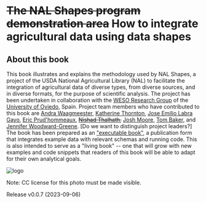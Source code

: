 ~~The NAL Shapes program demonstration area~~ How to integrate agricultural data using data shapes
======

About this book
---------------

This book illustrates and explains the methodology used by NAL Shapes, a project of the USDA National Agricultural Library (NAL) to facilitate the integration of agricultural data of diverse types, from diverse sources, and in diverse formats, for the purpose of scientific analysis. The project has been undertaken in collaboration with the [WESO Research Group](https://www.weso.es/) of the [University of Oviedo](), Spain. Project team members who have contributed to this book are [Andra Waagmeester](https://scholia.toolforge.org/author/Q19845625), [Katherine Thornton](https://scholia.toolforge.org/author/Q41533116), [Jose Emilio Labra Gayo](https://scholia.toolforge.org/author/Q51602692), [Eric Prud'hommeaux](https://scholia.toolforge.org/author/Q28914639),
~~[Nishad Thalhath](https://scholia.toolforge.org/author/Q95616366),~~ [Josh Moore](https://orcid.org/0000-0003-4028-811X), [Tom Baker](http://orcid.org/0000-0003-3741-6977), and [Jennifer Woodward-Greene](https://orcid.org/0000-0003-3236-2711). [Do we want to distinguish project leaders?] The book has been prepared as an ["executable book"](https://jupyterbook.org/), 
a publication form that integrates example data with relevant schemas and running code. This is also intended to serve as a "living book" -- one that will grow with new examples and code snippets that readers of this book will be able to adapt for their own analytical goals.

![logo](https://upload.wikimedia.org/wikipedia/commons/thumb/d/d7/Feld_mit_reifer_Baumwolle.jpeg/640px-Feld_mit_reifer_Baumwolle.jpeg "Cotton")

Note: CC license for this photo must be made visible.

Release v0.0.7 (2023-09-06)
